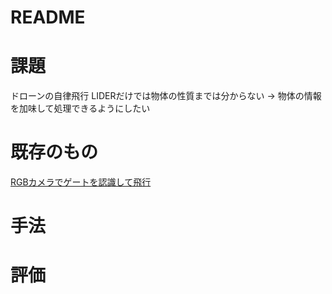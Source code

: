 # README

# 課題
ドローンの自律飛行
LIDERだけでは物体の性質までは分からない
→ 物体の情報を加味して処理できるようにしたい


# 既存のもの
[RGBカメラでゲートを認識して飛行](https://arxiv.org/pdf/1806.08548.pdf)


# 手法


# 評価

